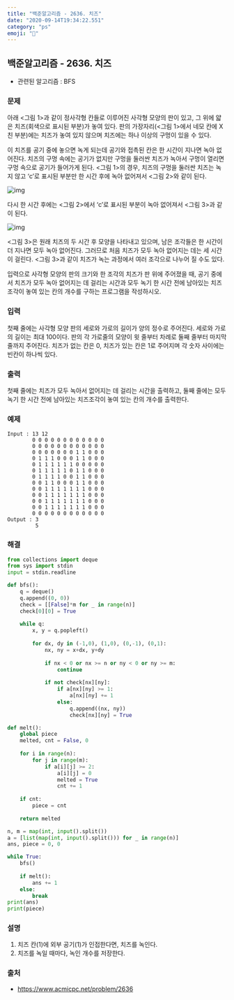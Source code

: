 ```yaml
---
title: "백준알고리즘 - 2636. 치즈"
date: "2020-09-14T19:34:22.551"
category: "ps"
emoji: "🌄"
---
```


## 백준알고리즘 - 2636. 치즈

- 관련된 알고리즘 : BFS

### 문제

아래 <그림 1>과 같이 정사각형 칸들로 이루어진 사각형 모양의 판이 있고, 그 위에 얇은 치즈(회색으로 표시된 부분)가 놓여 있다. 판의 가장자리(<그림 1>에서 네모 칸에 X친 부분)에는 치즈가 놓여 있지 않으며 치즈에는 하나 이상의 구멍이 있을 수 있다.

이 치즈를 공기 중에 놓으면 녹게 되는데 공기와 접촉된 칸은 한 시간이 지나면 녹아 없어진다. 치즈의 구멍 속에는 공기가 없지만 구멍을 둘러싼 치즈가 녹아서 구멍이 열리면 구멍 속으로 공기가 들어가게 된다. <그림 1>의 경우, 치즈의 구멍을 둘러싼 치즈는 녹지 않고 ‘c’로 표시된 부분만 한 시간 후에 녹아 없어져서 <그림 2>와 같이 된다.

![img](https://onlinejudgeimages.s3-ap-northeast-1.amazonaws.com/upload/images/BPOxvQj6Ys.jpg)

다시 한 시간 후에는 <그림 2>에서 ‘c’로 표시된 부분이 녹아 없어져서 <그림 3>과 같이 된다.

![img](https://onlinejudgeimages.s3-ap-northeast-1.amazonaws.com/upload/images/e3BJaDrJjITZ.png)

<그림 3>은 원래 치즈의 두 시간 후 모양을 나타내고 있으며, 남은 조각들은 한 시간이 더 지나면 모두 녹아 없어진다. 그러므로 처음 치즈가 모두 녹아 없어지는 데는 세 시간이 걸린다. <그림 3>과 같이 치즈가 녹는 과정에서 여러 조각으로 나누어 질 수도 있다.

입력으로 사각형 모양의 판의 크기와 한 조각의 치즈가 판 위에 주어졌을 때, 공기 중에서 치즈가 모두 녹아 없어지는 데 걸리는 시간과 모두 녹기 한 시간 전에 남아있는 치즈조각이 놓여 있는 칸의 개수를 구하는 프로그램을 작성하시오.

### 입력

첫째 줄에는 사각형 모양 판의 세로와 가로의 길이가 양의 정수로 주어진다. 세로와 가로의 길이는 최대 100이다. 판의 각 가로줄의 모양이 윗 줄부터 차례로 둘째 줄부터 마지막 줄까지 주어진다. 치즈가 없는 칸은 0, 치즈가 있는 칸은 1로 주어지며 각 숫자 사이에는 빈칸이 하나씩 있다.

### 출력

첫째 줄에는 치즈가 모두 녹아서 없어지는 데 걸리는 시간을 출력하고, 둘째 줄에는 모두 녹기 한 시간 전에 남아있는 치즈조각이 놓여 있는 칸의 개수를 출력한다.

### 예제

```
Input : 13 12
        0 0 0 0 0 0 0 0 0 0 0 0
        0 0 0 0 0 0 0 0 0 0 0 0
        0 0 0 0 0 0 0 1 1 0 0 0
        0 1 1 1 0 0 0 1 1 0 0 0
        0 1 1 1 1 1 1 0 0 0 0 0
        0 1 1 1 1 1 0 1 1 0 0 0
        0 1 1 1 1 0 0 1 1 0 0 0
        0 0 1 1 0 0 0 1 1 0 0 0
        0 0 1 1 1 1 1 1 1 0 0 0
        0 0 1 1 1 1 1 1 1 0 0 0
        0 0 1 1 1 1 1 1 1 0 0 0
        0 0 1 1 1 1 1 1 1 0 0 0
        0 0 0 0 0 0 0 0 0 0 0 0
Output : 3
         5
```

### 해결

```python
from collections import deque
from sys import stdin
input = stdin.readline

def bfs():
    q = deque()
    q.append((0, 0))
    check = [[False]*m for _ in range(n)]
    check[0][0] = True
    
    while q:
        x, y = q.popleft()
        
        for dx, dy in (-1,0), (1,0), (0,-1), (0,1):
            nx, ny = x+dx, y+dy
            
            if nx < 0 or nx >= n or ny < 0 or ny >= m:
                continue
                
            if not check[nx][ny]:
                if a[nx][ny] >= 1:
                    a[nx][ny] += 1
                else:
                    q.append((nx, ny))
                    check[nx][ny] = True

def melt():
    global piece
    melted, cnt = False, 0
    
    for i in range(n):
        for j in range(m):
            if a[i][j] >= 2:
                a[i][j] = 0
                melted = True
                cnt += 1
                
    if cnt:
        piece = cnt
        
    return melted

n, m = map(int, input().split())
a = [list(map(int, input().split())) for _ in range(n)]
ans, piece = 0, 0

while True:
    bfs()
    
    if melt():
        ans += 1
    else:
        break
print(ans)
print(piece)
```

### 설명

1. 치즈 칸(1)에 외부 공기(1)가 인접한다면, 치즈를 녹인다.
2. 치즈를 녹일 때마다, 녹인 개수를 저장한다.

### 출처

- https://www.acmicpc.net/problem/2636